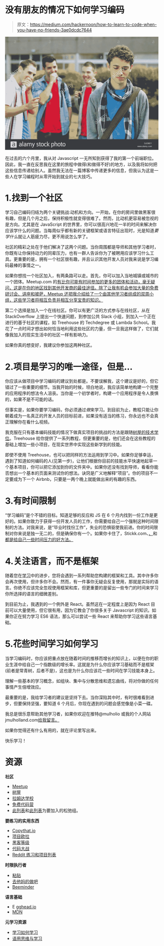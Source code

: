# 没有朋友的情况下如何学习编码

> 原文：<https://medium.com/hackernoon/how-to-learn-to-code-when-you-have-no-friends-3ae0dcdc7644>

![](img/8f4e04b665733d8a9a01f33206d2029e.png)

在过去的六个月里，我从对 Javascript 一无所知到获得了我的第一个前端职位。因此，我一直在反思我在这里的旅程中做得(和做得不好)的地方，以及我将如何把这些信息传递给别人。虽然我无法在一篇博客中传递更多的信息，但我认为这是一些人在学习编程时从零开始到就业的七大技巧。

# 1.找到一个社区

学习自己编码归结为两个关键挑战:动机和方向。一开始，在你的房间里做黑客很有趣，但是几个月之后，保持积极性就变得很难了。然而，比动机更容易被忽视的是方向。尤其是在 JavaScript 的世界里，你可以很高兴地花一半的时间来解决你应该学什么的问题。当每周似乎都有新的关键框架或语言特征出现时，光是知道*要学什么*就让人筋疲力尽，更不用说怎么学了。

社区的精彩之处在于他们解决了这两个问题。当你周围都是导师和其他学习者时，你既有让你保持动力的同辈压力，也有一群人告诉你为了被聘用应该学习什么工具。更重要的是，拥有一个社区很有趣，并且认识其他开发人员对我来说是学习编码最棒的事情之一。

如果你想找一个社区加入，有两条路可以走。首先，你可以加入当地城镇或城市的一个团体。Meetup.com 的[有比你可能有时间参加的更多的团体和活动，毫无疑问，这是在你的地区找到其他开发商的最佳途径。除了让我有机会参加大量的免费研讨会、讲座和披萨，Meetup 还把我介绍给了一个由其他学习者组成的双周小组，这些学习者将相互负责并相互分享宝贵的知识。](http://meetup.com/)

第二个选择是加入一个在线社区。你可以有更广泛的方式参与在线社区，从在 StackOverflow 上提出一个快速问题，到参加公共 Slack 小组，到加入一个正在进行的基于社区的课程，如 Treehouse 的 Techdegree 或 Lambda School。我花了一点时间才想出如何恰当地利用这些社区的力量，但一旦我这样做了，它们就像我加入的现实生活中的社区一样有影响力。

如果你真的想变好，我建议你参加这两种社区。

# 2.项目是学习的唯一途径，但是…

你应该从做项目中学习编码的建议到处都是。不要误解我，这个建议是好的，但它错过了一些重要的细节。当我开始的时候，坦白地说，我应该简单地构建一个完整的应用程序的想法令人沮丧。当你是一个初学者时，构建一个应用程序是令人畏惧的，如果不是不可能的话。

但事实是，如果你要学习编码，你必须通过*做*来学习。到目前为止，教程只能让你朝着成为一名真正的开发人员的目标前进，如果没有适当的练习，你永远也不会真正理解你在看什么视频。

我克服在只有基本编码技能的情况下做真实项目的挑战的方法是跟随[树屋的技术学位](http://referrals.trhou.se/jamesmulholland2)。Treehouse 给你提供了一系列教程，但更重要的是，他们还会在这些教程的基础上增加一些小项目，在现实世界中实现这些新学到的技能。

即使不使用 Treehouse，也可以把同样的方法运用到学习中。如果你足够幸运，遇到了知道如何编码的人(见第一步)，让他们根据你目前的技能水平快速地起草一个基本项目，你可以把它添加到你的文件夹中。如果你还没有找到导师，看看你能否想出一个基本的页面来测试你的想法。诀窍是广义地解释“项目”。你的项目不一定要成为下一个 Airbnb，只要是一两个晚上就能做出来的有趣的东西。

# 3.有时间限制

“学习编码”是个不错的目标。知道足够的反应和 JS 在 6 个月内找到一份工作是更好的。如果你致力于获得一份开发人员的工作，你需要给自己一个强制这种时间限制的方法。对我来说，是“毕业时找份工作”，失业的恐惧驱使我前进。你的时间限制对你来说是独一无二的，但是确保你有一个。如果你卡住了，Stickk.com、[、](https://gofuckingdoit.com)和[都是给自己一些时间压力的好方法。](http://stickk.com/)

# 4.关注语言，而不是框架

随着您在[学习](https://hackernoon.com/tagged/learning)中的进步，您将会遇到一系列帮助您构建的框架和工具。其中许多你会再次使用，但许多你不会。然而，有一件事你无疑会反复使用，那就是实际的语言。你绝不应该完全忽视使用框架和库，但更重要的是留出一些专门的时间来学习你所选择的语言的细微差别。

到目前为止，我遇到的一个例外是 React。虽然这在一定程度上是因为 React 目前可以大量使用，但它很有用，因为它教会了你很多关于 Javascript 的知识。如果你正在努力学习 ES6 语法，那么可以尝试一些 React 来帮助你学习这些语言基础。

# 5.花些时间学习如何学习

当学习编码时，你应该把重点放在随着时间的推移而增长的知识上，以便在你的职业生涯中给自己一个指数级的增长率。这就是为什么你应该学习基础而不是框架(前者是常青树，后者不是)，这也是为什么你应该花一些时间在学习技能本身上。

理解一些基本的学习概念，如组块、集中与分散思维和遗忘曲线，将对你做的任何事情产生倍增效应。

最重要的是，我给学习者的建议是坚持下去。当你深陷其中时，有时很难看到进步，但要保持坚强，要知道 6 个月后，你现在遇到的问题会感觉像是小菜一碟。

我总是很乐意帮助其他学习者，如果你欢迎在推特@mulholio 或我的个人网站 jmulholland.com[给我留言。](http://jmulholland.com/)

如果你觉得还有什么有用的，就在评论里写出来。

快乐学习！

# 资源

**社区**

*   [Meetup](https://meetup.com)
*   [树屋](http://referrals.trhou.se/jamesmulholland2)
*   [拉姆达学校](https://lambdaschool.com/)
*   [免费代码营](https://www.freecodecamp.org/)
*   [此列表](/startupsco/the-full-list-of-400-slack-communities-5545e82cf65d)和[此列表](https://techbeacon.com/46-slack-groups-developers)为要加入的松弛组。

**要练习的实用东西**

*   [Copythat.io](http://copythat.io/)
*   [项目欧拉](https://projecteuler.net)
*   [黑客等级](https://www.hackerrank.com)
*   [代码大战](http://codewars.com/)
*   [Reddit 练习和项目列表](https://www.reddit.com/r/learnprogramming/wiki/faq#wiki_where_can_i_find_practice_exercises_and_project_ideas.3F)

**时限执行者**

*   [粘贴](http://stickk.com/)
*   [去他妈的做吧](https://gofuckingdoit.com)
*   [Beeminder](https://beeminder.com)

**语言基础**

*   E [gghead.io](https://egghead.io/?rc=bgb4kw)
*   [MDN](https://developer.mozilla.org/en-US/docs/Web/JavaScript/)

**元学习资源**

*   [学习如何学习](https://www.udemy.com/learning-how-to-learn/)
*   [语用思维与学习](https://www.amazon.co.uk/Pragmatic-Thinking-Learning-Refactor-Programmers/dp/1934356050)